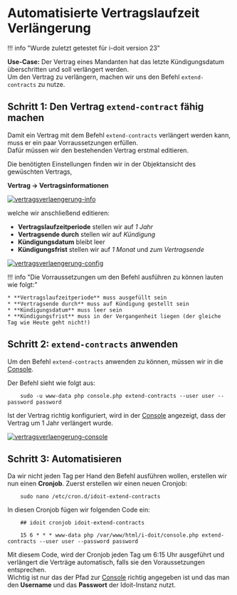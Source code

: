 # Automatisierte Vertragslaufzeit Verlängerung

!!! info "Wurde zuletzt getestet für i-doit version 23"

**Use-Case:**
Der Vertrag eines Mandanten hat das letzte Kündigungsdatum überschritten und soll verlängert werden.<br>
Um den Vertrag zu verlängern, machen wir uns den Befehl `extend-contracts` zu nutze.

## Schritt 1: Den Vertrag `extend-contract` fähig machen

Damit ein Vertrag mit dem Befehl `extend-contracts` verlängert werden kann, muss er ein paar Vorraussetzungen erfüllen.<br>
Dafür müssen wir den bestehenden Vertrag erstmal editieren.<br>

Die benötigten Einstellungen finden wir in der Objektansicht des gewüschten Vertrags,

**Vertrag → Vertragsinformationen**

[![vertragsverlaengerung-info](../assets/images/de/anwendungsfaelle/automatisierte-vertragsverlaengerung/1-avv-uc.png)](../assets/images/de/anwendungsfaelle/automatisierte-vertragsverlaengerung/1-avv-uc.png)

welche wir anschließend editieren:

* **Vertragslaufzeitperiode** stellen wir auf *1 Jahr*
* **Vertragsende durch** stellen wir auf *Kündigung*
* **Kündigungsdatum** bleibt leer
* **Kündigungsfrist** stellen wir auf *1 Monat* und *zum Vertragsende*

[![vertragsverlaengerung-config](../assets/images/de/anwendungsfaelle/automatisierte-vertragsverlaengerung/2-avv-uc.png)](../assets/images/de/anwendungsfaelle/automatisierte-vertragsverlaengerung/2-avv-uc.png)

!!! info "Die Vorraussetzungen um den Befehl ausführen zu können lauten wie folgt:"

    * **Vertragslaufzeitperiode** muss ausgefüllt sein
    * **Vertragsende durch** muss auf Kündigung gestellt sein
    * **Kündigungsdatum** muss leer sein
    * **Kündigungsfrist** muss in der Vergangenheit liegen (der gleiche Tag wie Heute geht nicht!)

## Schritt 2: `extend-contracts` anwenden

Um den Befehl `extend-contracts` anwenden zu können, müssen wir in die [Console](../automatisierung-und-integration/cli/console/index.md).

Der Befehl sieht wie folgt aus:

```shell
    sudo -u www-data php console.php extend-contracts --user user --password password
```

Ist der Vertrag richtig konfiguriert, wird in der [Console](../automatisierung-und-integration/cli/console/index.md) angezeigt, dass der Vertrag um 1 Jahr verlängert wurde. 

[![vertragsverlaengerung-console](../assets/images/de/anwendungsfaelle/automatisierte-vertragsverlaengerung/3-avv-uc.png)](../assets/images/de/anwendungsfaelle/automatisierte-vertragsverlaengerung/3-avv-uc.png)

## Schritt 3: Automatisieren

Da wir nicht jeden Tag per Hand den Befehl ausführen wollen, erstellen wir nun einen **Cronjob**.
Zuerst erstellen wir einen neuen Cronjob:

```shell
    sudo nano /etc/cron.d/idoit-extend-contracts
```

In diesen Cronjob fügen wir folgenden Code ein:

```shell
    ## idoit cronjob idoit-extend-contracts

    15 6 * * * www-data php /var/www/html/i-doit/console.php extend-contracts --user user --password password
```

Mit diesem Code, wird der Cronjob jeden Tag um 6:15 Uhr ausgeführt und verlängert die Verträge automatisch, falls sie den Voraussetzungen entsprechen.<br>
Wichtig ist nur das der Pfad zur [Console](../automatisierung-und-integration/cli/console/index.md) richtig angegeben ist und das man den **Username** und das **Passwort** der Idoit-Instanz nutzt.
